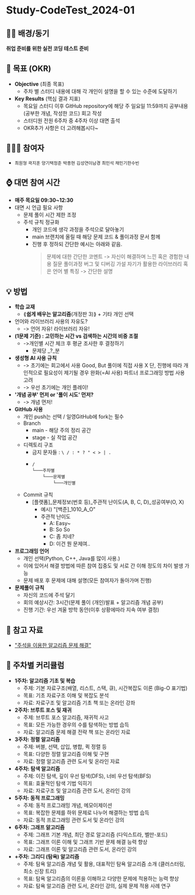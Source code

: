 # Study-CodeTest_2024-01

## ✍🏻 배경/동기
**취업 준비를 위한 실전 코딩 테스트 준비**

## 🎯 목표 (OKR)
- **Objective** (최종 목표)
  - 주차 별 스터디 내용에 대해 각 개인이 설명을 할 수 있는 수준에 도달하기
- **Key Results** (핵심 결과 지표)
  - 목요일 스터디 이후 GitHub repository에 해당 주 일요일 11:59까지 공부내용(공부한 개념, 작성한 코드) 회고 작성
  - 스터디원 전원 6주차 중 4주차 이상 대면 출석
  - OKR추가 사항은 더 고려해봅시다~

## 🙋🏻‍♂️ 참여자
- `최원형` `​곽지훈`​ `​양기택`​ `​정준`​ `​박종현`​ `​김성연`​ `​이남경`​ `​최민석`​ `​채민기`​ `​한수빈`​

## ⌚ 대면 참여 시간
- **매주 목요일 09:30~12:30**
- 대면 시 언급 필요 사항
  - 문제 풀이 시간 제한 조정
  - 주석 규칙 정규화
    - 개인 코드에 생각 과정을 주석으로 달아놓기
    - main 브랜치에 올릴 때 해당 문제 코드 & 풀이과정 문서 함께
    - 진행 후 정하되 간단한 예시는 아래와 같음.
      > 문제에 대한 간단한 코멘트 -> 자신이 해결하며 느낀 혹은 경험한 내용
      > 질문
      > 풀이과정
      > 버그 및 디버깅 가설
      > 자기가 활용한 라이브러리 혹은 언어 별 특징 -> 간단한 설명
      
## 💡 방법
- **학습 교재**
  - ⟪**쉽게 배우는 알고리즘**(개정판 3)⟫ + 기타 개인 선택
- 언어와 라이브러리 사용의 자유도?
  - -> 언어 자유! 라이브러리 자유!
- **(1문제 기준) : 고민하는 시간 vs 검색하는 시간의 비중 조절**
  - ->개인별 시간 체크 후 평균 조사한 후 결정하기
    - 문제당 _?_분
- **생성형 AI 사용 규칙**
  - -> 초기에는 회고에서 사용 Good, But 풀이에 직접 사용 X
    단, 진행에 따라 개인적으로 필요성이 제기될 경우 완화(=AI 사용)
    파트너 프로그래밍 방법 사용 고려
  - -> 우선 초기에는 개인 플레이!
- **'개념 공부' 먼저 or '풀이 시도' 먼저?**
  - -> 개념 먼저!
- **GitHub 사용**
  - 개인 push는 선택 / 일영GitHub에 fork는 필수
  - Branch
    - main - 해당 주의 정리 공간
    - stage - 실 작업 공간
  - 디렉토리 구조
    - 금지 문자들 : `\ / : * ? " < > | .`
    - ```
      /
      └───주차별
          └───문제별
              └───개인별
      ```
  - Commit 규칙
    - [플랫폼]_문제정보(번호 등)_주관적 난이도(A, B, C, D)_성공여부(O, X)
      - 예시) "[백준]_1010_A_O"
      - 주관적 난이도
        - A: Easy~
        - B: So So
        - C: 좀 치네?
        - D: 이건 뭔 문제여..
- **프로그래밍 언어**
  - 개인 선택(Python, C++, Java를 많이 사용.)
  - 이에 있어서 해결 방법에 따른 참여 집중도 및 서로 간 이해 정도의 차이 발생 가능
  - 문제 배포 후 문제에 대해 설명(모든 참여자가 돌아가며 진행)
- **문제풀이 규칙**
  - 자신의 코드에 주석 달기
  - 회의 예상시간: 3시간(문제 풀이 (개인)발표 + 알고리즘 개념 공부)
  - 진행 기간: 우선 겨울 방학 동안(이후 상황에따라 지속 여부 결정)
            
## 🔗 참고 자료
- ["주석을 이용한 알고리즘 문제 해결"](https://velog.io/@ni0307/%EC%A3%BC%EC%84%9D%EC%9D%84-%EC%9D%B4%EC%9A%A9%ED%95%9C-%EC%95%8C%EA%B3%A0%EB%A6%AC%EC%A6%98-%EB%AC%B8%EC%A0%9C-%ED%95%B4%EA%B2%B0)

## 📆 주차별 커리큘럼
- **1주차: 알고리즘 기초 및 복습**
  - 주제: 기본 자료구조(배열, 리스트, 스택, 큐), 시간복잡도 이론 (Big-O 표기법)
  - 목표: 기초 자료구조 이해 및 복잡도 분석
  - 자료: 자료구조 및 알고리즘 기초 책 또는 온라인 강좌
- **2주차: 브루트 포스 및 재귀**
  - 주제: 브루트 포스 알고리즘, 재귀적 사고
  - 목표: 모든 가능한 경우의 수를 탐색하는 방법 습득
  - 자료: 알고리즘 문제 해결 전략 책 또는 온라인 자료
- **3주차: 정렬 알고리즘**
  - 주제: 버블, 선택, 삽입, 병합, 퀵 정렬 등
  - 목표: 다양한 정렬 알고리즘 이해 및 구현
  - 자료: 정렬 알고리즘 관련 도서 및 온라인 자료
- **4주차: 탐색 알고리즘**
  - 주제: 이진 탐색, 깊이 우선 탐색(DFS), 너비 우선 탐색(BFS)
  - 목표: 효율적인 탐색 기법 익히기
  - 자료: 자료구조 및 알고리즘 관련 도서, 온라인 강의
- **5주차: 동적 프로그래밍**
  - 주제: 동적 프로그래밍 개념, 메모이제이션
  - 목표: 복잡한 문제를 하위 문제로 나누어 해결하는 방법 습득
  - 자료: 동적 프로그래밍 관련 도서 및 온라인 강의
- **6주차: 그래프 알고리즘**
  - 주제: 그래프 기본 개념, 최단 경로 알고리즘 (다익스트라, 벨만-포드)
  - 목표: 그래프 이론 이해 및 그래프 기반 문제 해결 능력 향상
  - 자료: 그래프 이론 및 알고리즘 관련 도서, 온라인 강의
- **+주차: 그리디 (탐욕) 알고리즘**
  - 주제: 탐욕 알고리즘 개념 및 활용, 대표적인 탐욕 알고리즘 소개 (클러스터링, 최소 신장 트리)
  - 목표: 탐욕 알고리즘의 이론을 이해하고 다양한 문제에 적용하는 능력 향상
  - 자료: 탐욕 알고리즘 관련 도서, 온라인 강의, 실제 문제 적용 사례 연구
